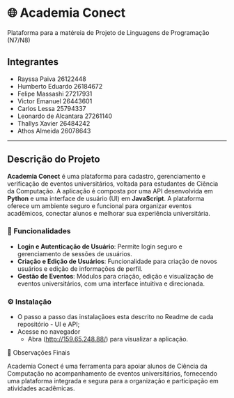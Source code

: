 # 🌐 Academia Conect

Plataforma para a matéreia de Projeto de Linguagens de Programação (N7/N8)

## Integrantes
- Rayssa Paiva 26122448
- Humberto Eduardo 26184672
- Felipe Massashi 27217931
- Victor Emanuel 26443601
- Carlos Lessa 25794337
- Leonardo de Alcantara 27261140
- Thallys Xavier 26484242
- Athos Almeida 26078643

---

## Descrição do Projeto

**Academia Conect** é uma plataforma para cadastro, gerenciamento e verificação de eventos universitários, voltada para estudantes de Ciência da Computação. A aplicação é composta por uma API desenvolvida em **Python** e uma interface de usuário (UI) em **JavaScript**. A plataforma oferece um ambiente seguro e funcional para organizar eventos acadêmicos, conectar alunos e melhorar sua experiência universitária.

### 🚀 Funcionalidades

- **Login e Autenticação de Usuário**: Permite login seguro e gerenciamento de sessões de usuários.
- **Criação e Edição de Usuários**: Funcionalidade para criação de novos usuários e edição de informações de perfil.
- **Gestão de Eventos**: Módulos para criação, edição e visualização de eventos universitários, com uma interface intuitiva e direcionada.

### ⚙️ Instalação

- O passo a passo das instalaçãoes esta descrito no Readme de cada repositório - UI e API;
- Acesse no navegador
    - Abra (http://159.65.248.88/) para visualizar a aplicação.


📌 Observações Finais

Academia Conect é uma ferramenta para apoiar alunos de Ciência da Computação no acompanhamento de eventos universitários, fornecendo uma plataforma integrada e segura para a organização e participação em atividades acadêmicas.

